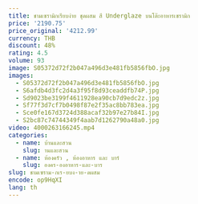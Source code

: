 ```yaml
---
title: ชามเซรามิกเรียบง่าย ชุดผสม สี Underglaze บนโต๊ะอาหารเซรามิก
price: '2190.75'
price_original: '4212.99'
currency: THB
discount: 48%
rating: 4.5
volume: 93
image: S05372d72f2b047a496d3e481fb5856fbO.jpg
images:
  - S05372d72f2b047a496d3e481fb5856fbO.jpg
  - S6afdb4d3fc2d4a3f95f8d93ceaddfb74P.jpg
  - Sd9023be3199f4611928ea90cb7d9edc2z.jpg
  - Sf77f3d7cf7b0498f87e2f35ac8bb783ea.jpg
  - Sce0fe167d3724d388acaf32b97e27b84I.jpg
  - S2bc87c74744349f4aab7d1262790a48a0.jpg
video: 4000263166245.mp4
categories:
  - name: บ้านและสวน
    slug: านและสวน
  - name: ห้องครัว , ห้องอาหาร และ บาร์
    slug: องคร-องอาหาร-และ-บาร
slug: ชามเซราม-กเร-ยบง-าย-ดผสม
encode: op9HqXI
lang: th
---
```

  